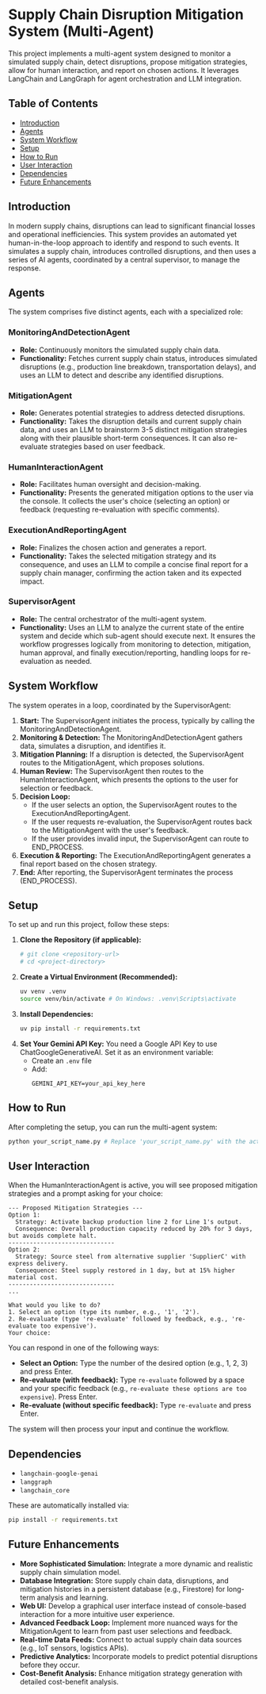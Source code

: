 # Supply Chain Disruption Mitigation System (Multi-Agent)

This project implements a multi-agent system designed to monitor a simulated supply chain, detect disruptions, propose mitigation strategies, allow for human interaction, and report on chosen actions. It leverages LangChain and LangGraph for agent orchestration and LLM integration.

## Table of Contents
- [Introduction](#introduction)
- [Agents](#agents)
- [System Workflow](#system-workflow)
- [Setup](#setup)
- [How to Run](#how-to-run)
- [User Interaction](#user-interaction)
- [Dependencies](#dependencies)
- [Future Enhancements](#future-enhancements)

## Introduction
In modern supply chains, disruptions can lead to significant financial losses and operational inefficiencies. This system provides an automated yet human-in-the-loop approach to identify and respond to such events. It simulates a supply chain, introduces controlled disruptions, and then uses a series of AI agents, coordinated by a central supervisor, to manage the response.

## Agents
The system comprises five distinct agents, each with a specialized role:

### MonitoringAndDetectionAgent
- **Role:** Continuously monitors the simulated supply chain data.
- **Functionality:** Fetches current supply chain status, introduces simulated disruptions (e.g., production line breakdown, transportation delays), and uses an LLM to detect and describe any identified disruptions.

### MitigationAgent
- **Role:** Generates potential strategies to address detected disruptions.
- **Functionality:** Takes the disruption details and current supply chain data, and uses an LLM to brainstorm 3-5 distinct mitigation strategies along with their plausible short-term consequences. It can also re-evaluate strategies based on user feedback.

### HumanInteractionAgent
- **Role:** Facilitates human oversight and decision-making.
- **Functionality:** Presents the generated mitigation options to the user via the console. It collects the user's choice (selecting an option) or feedback (requesting re-evaluation with specific comments).

### ExecutionAndReportingAgent
- **Role:** Finalizes the chosen action and generates a report.
- **Functionality:** Takes the selected mitigation strategy and its consequence, and uses an LLM to compile a concise final report for a supply chain manager, confirming the action taken and its expected impact.

### SupervisorAgent
- **Role:** The central orchestrator of the multi-agent system.
- **Functionality:** Uses an LLM to analyze the current state of the entire system and decide which sub-agent should execute next. It ensures the workflow progresses logically from monitoring to detection, mitigation, human approval, and finally execution/reporting, handling loops for re-evaluation as needed.

## System Workflow
The system operates in a loop, coordinated by the SupervisorAgent:

1. **Start:** The SupervisorAgent initiates the process, typically by calling the MonitoringAndDetectionAgent.
2. **Monitoring & Detection:** The MonitoringAndDetectionAgent gathers data, simulates a disruption, and identifies it.
3. **Mitigation Planning:** If a disruption is detected, the SupervisorAgent routes to the MitigationAgent, which proposes solutions.
4. **Human Review:** The SupervisorAgent then routes to the HumanInteractionAgent, which presents the options to the user for selection or feedback.
5. **Decision Loop:**
    - If the user selects an option, the SupervisorAgent routes to the ExecutionAndReportingAgent.
    - If the user requests re-evaluation, the SupervisorAgent routes back to the MitigationAgent with the user's feedback.
    - If the user provides invalid input, the SupervisorAgent can route to END_PROCESS.
6. **Execution & Reporting:** The ExecutionAndReportingAgent generates a final report based on the chosen strategy.
7. **End:** After reporting, the SupervisorAgent terminates the process (END_PROCESS).

## Setup
To set up and run this project, follow these steps:

1. **Clone the Repository (if applicable):**
   ```bash
   # git clone <repository-url>
   # cd <project-directory>
   ```
2. **Create a Virtual Environment (Recommended):**
   ```bash
   uv venv .venv
   source venv/bin/activate # On Windows: .venv\Scripts\activate
   ```
3. **Install Dependencies:**
   ```bash
   uv pip install -r requirements.txt
   ```
4. **Set Your Gemini API Key:**
   You need a Google API Key to use ChatGoogleGenerativeAI. Set it as an environment variable:
   - Create an `.env` file
   - Add:
     ```env
     GEMINI_API_KEY=your_api_key_here
     ```

## How to Run
After completing the setup, you can run the multi-agent system:

```bash
python your_script_name.py # Replace 'your_script_name.py' with the actual file name
```

## User Interaction
When the HumanInteractionAgent is active, you will see proposed mitigation strategies and a prompt asking for your choice:

```
--- Proposed Mitigation Strategies ---
Option 1:
  Strategy: Activate backup production line 2 for Line 1's output.
  Consequence: Overall production capacity reduced by 20% for 3 days, but avoids complete halt.
------------------------------
Option 2:
  Strategy: Source steel from alternative supplier 'SupplierC' with express delivery.
  Consequence: Steel supply restored in 1 day, but at 15% higher material cost.
------------------------------
...

What would you like to do?
1. Select an option (type its number, e.g., '1', '2').
2. Re-evaluate (type 're-evaluate' followed by feedback, e.g., 're-evaluate too expensive').
Your choice:
```

You can respond in one of the following ways:
- **Select an Option:** Type the number of the desired option (e.g., 1, 2, 3) and press Enter.
- **Re-evaluate (with feedback):** Type `re-evaluate` followed by a space and your specific feedback (e.g., `re-evaluate these options are too expensive`). Press Enter.
- **Re-evaluate (without specific feedback):** Type `re-evaluate` and press Enter.

The system will then process your input and continue the workflow.

## Dependencies
- `langchain-google-genai`
- `langgraph`
- `langchain_core`

These are automatically installed via:
```bash
pip install -r requirements.txt
```

## Future Enhancements
- **More Sophisticated Simulation:** Integrate a more dynamic and realistic supply chain simulation model.
- **Database Integration:** Store supply chain data, disruptions, and mitigation histories in a persistent database (e.g., Firestore) for long-term analysis and learning.
- **Web UI:** Develop a graphical user interface instead of console-based interaction for a more intuitive user experience.
- **Advanced Feedback Loop:** Implement more nuanced ways for the MitigationAgent to learn from past user selections and feedback.
- **Real-time Data Feeds:** Connect to actual supply chain data sources (e.g., IoT sensors, logistics APIs).
- **Predictive Analytics:** Incorporate models to predict potential disruptions before they occur.
- **Cost-Benefit Analysis:** Enhance mitigation strategy generation with detailed cost-benefit analysis.
